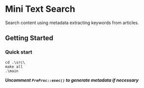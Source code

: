 # Mini Text Search

Search content using metadata extracting keywords from articles.

## Getting Started

### Quick start
```
cd .\src\
make all
.\main
```
***Uncomment ```PreProc::exec()``` to generate metadata if necessary***